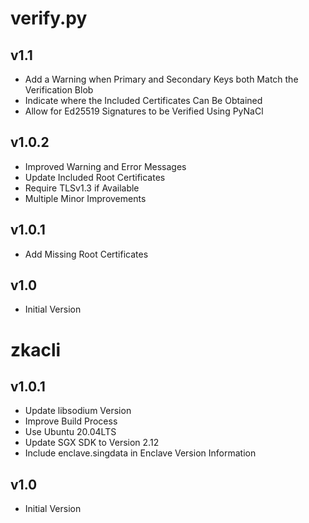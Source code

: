 # verify.py
## v1.1
- Add a Warning when Primary and Secondary Keys both Match the Verification Blob
- Indicate where the Included Certificates Can Be Obtained
- Allow for Ed25519 Signatures to be Verified Using PyNaCl

## v1.0.2
- Improved Warning and Error Messages
- Update Included Root Certificates
- Require TLSv1.3 if Available
- Multiple Minor Improvements

## v1.0.1
- Add Missing Root Certificates

## v1.0
- Initial Version

# zkacli
## v1.0.1
- Update libsodium Version
- Improve Build Process
- Use Ubuntu 20.04LTS
- Update SGX SDK to Version 2.12
- Include enclave.singdata in Enclave Version Information

## v1.0
- Initial Version
